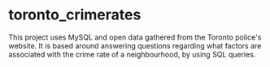 # toronto_crimerates
 This project uses MySQL and open data gathered from the Toronto police's website.
 It is based around answering questions regarding what factors are associated with
 the crime rate of a neighbourhood, by using SQL queries.

